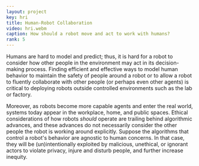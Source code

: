 ```yaml
---
layout: project
key: hri
title: Human-Robot Collaboration
video: hri.webm
caption: How should a robot move and act to work with humans?
rank: 5
---
```


Humans are hard to model and predict; thus, it is hard for a robot to consider how other people in the environment may act in its decision-making process. Finding efficient and effective ways to model human behavior to maintain the safety of people around a robot or to allow a robot to fluently collaborate with other people (or perhaps even other agents) is critical to deploying robots outside controlled environments such as the lab or factory.

Moreover, as robots become more capable agents and enter the real world, systems today appear in the workplace, home, and public spaces.
Ethical considerations of how robots *should* operate are trailing behind algorithmic advances, and these advances do not necessarily consider the other people the robot is working around explicitly.
Suppose the algorithms that control a robot's behavior are agnostic to human concerns. In that case, they will be (un)intentionally exploited by malicious, unethical, or ignorant actors to violate privacy, injure and disturb people, and further increase inequity.
